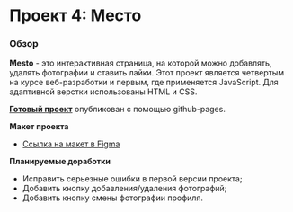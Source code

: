 # Проект 4: Место

### Обзор
**Mesto** - это интерактивная страница, на которой можно добавлять, удалять фотографии и ставить лайки.
Этот проект является четвертым на курсе веб-разработки и первым, где применяется JavaScript. Для адаптивной верстки использованы HTML и CSS. 

[**Готовый проект**](https://jtuvaleva.github.io/mesto/) опубликован с помощью github-pages.

**Макет проекта**

* [Ссылка на макет в Figma](https://www.figma.com/file/StZjf8HnoeLdiXS7dYrLAh/JavaScript.-Sprint-4)


**Планируемые доработки**
* Исправить серьезные ошибки в первой версии проекта;
* Добавить кнопку добавления/удаления фотографий;
* Добавить кнопку смены фотографии профиля.